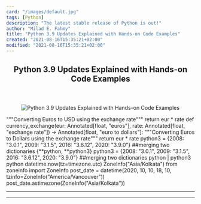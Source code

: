 ```yaml
---
card: "/images/default.jpg"
tags: [Python]
description: "The latest stable release of Python is out!"
author: "Milad E. Fahmy"
title: "Python 3.9 Updates Explained with Hands-on Code Examples"
created: "2021-08-16T15:35:21+02:00"
modified: "2021-08-16T15:35:21+02:00"
---
```

<div class="site-wrapper">
<main id="site-main" class="site-main outer">
<div class="inner">
<article class="post-full post tag-python ">
<header class="post-full-header">
<h1 class="post-full-title">Python 3.9 Updates Explained with Hands-on Code Examples</h1>
</header>
<figure class="post-full-image">
<picture>
<source media="(max-width: 700px)" sizes="1px" srcset="data:image/gif;base64,R0lGODlhAQABAIAAAAAAAP///yH5BAEAAAAALAAAAAABAAEAAAIBRAA7 1w">
<source media="(min-width: 701px)" sizes="(max-width: 800px) 400px,
(max-width: 1170px) 700px,
1400px" srcset="/news/content/images/size/w300/2020/10/Frame-19--2-.png 300w,
/news/content/images/size/w600/2020/10/Frame-19--2-.png 600w,
/news/content/images/size/w1000/2020/10/Frame-19--2-.png 1000w,
/news/content/images/size/w2000/2020/10/Frame-19--2-.png 2000w">
<img onerror="this.style.display='none'" src="/news/content/images/size/w2000/2020/10/Frame-19--2-.png" alt="Python 3.9 Updates Explained with Hands-on Code Examples">
</picture>
</figure>
<section class="post-full-content">
<div class="post-content">
"""Converting Euros to USD using the exchange rate"""
return eur * rate
</code></pre>
def currency_exchange(eur: Annotated[float, "euros"], rate: Annotated[float, "exchange rate"]) -&gt; Annotated[float, "euro to dollars"]:
"""Converting Euros to Dollars using the exchange rate"""
return eur * rate
</code></pre>
</code></pre>
python3 = {2008: "3.0.1", 2009: "3.1.5", 2016: "3.6.12", 2020: "3.9.0"}
##merging two dictionaries
{**python, **python3}
</code></pre>
python3 = {2008: "3.0.1", 2009: "3.1.5", 2016: "3.6.12", 2020: "3.9.0"}
##merging two dictionaries
python | python3
</code></pre>
python
</code></pre>
datetime.now(tz=timezone.utc)
</code></pre>
ZoneInfo("Asia/Kolkata")
</code></pre>
from zoneinfo import ZoneInfo
post_date = datetime(2020, 10, 10, 18, 10, tzinfo=ZoneInfo("America/Vancouver"))
post_date.astimezone(ZoneInfo("Asia/Kolkata"))
</code></pre>
</code></pre>
</code></pre>
</code></pre>
</div>
<hr>
<hr>
</section>
</article>
</div>
</main>
</div>
<!-- Google Tag Manager (noscript) -->
<!-- End Google Tag Manager (noscript) -->
